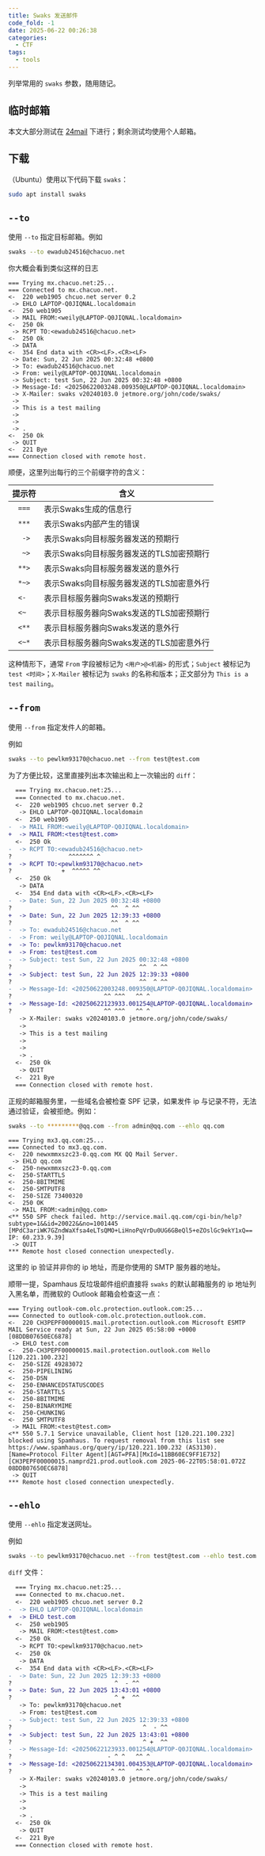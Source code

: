 ```yaml
---
title: Swaks 发送邮件
code_fold: -1
date: 2025-06-22 00:26:38
categories:
  - CTF
tags:
  - tools
---
```


列举常用的 `swaks` 参数，随用随记。

## 临时邮箱

本文大部分测试在 [24mail](http://24mail.chacuo.net/) 下进行；剩余测试均使用个人邮箱。

## 下载

（Ubuntu）使用以下代码下载 `swaks`：

```bash
sudo apt install swaks
```

## `--to`

使用 `--to` 指定目标邮箱。例如

```bash
swaks --to ewadub24516@chacuo.net
```

你大概会看到类似这样的日志

```text
=== Trying mx.chacuo.net:25...
=== Connected to mx.chacuo.net.
<-  220 web1905 chcuo.net server 0.2
 -> EHLO LAPTOP-Q0JIQNAL.localdomain
<-  250 web1905
 -> MAIL FROM:<weily@LAPTOP-Q0JIQNAL.localdomain>
<-  250 Ok
 -> RCPT TO:<ewadub24516@chacuo.net>
<-  250 Ok
 -> DATA
<-  354 End data with <CR><LF>.<CR><LF>
 -> Date: Sun, 22 Jun 2025 00:32:48 +0800
 -> To: ewadub24516@chacuo.net
 -> From: weily@LAPTOP-Q0JIQNAL.localdomain
 -> Subject: test Sun, 22 Jun 2025 00:32:48 +0800
 -> Message-Id: <20250622003248.009350@LAPTOP-Q0JIQNAL.localdomain>
 -> X-Mailer: swaks v20240103.0 jetmore.org/john/code/swaks/
 ->
 -> This is a test mailing
 ->
 ->
 -> .
<-  250 Ok
 -> QUIT
<-  221 Bye
=== Connection closed with remote host.
```

顺便，这里列出每行的三个前缀字符的含义：

| 提示符 | 含义                                     |
| :----: | ---------------------------------------- |
| `===`  | 表示Swaks生成的信息行                    |
| `***`  | 表示Swaks内部产生的错误                  |
| ` ->`  | 表示Swaks向目标服务器发送的预期行        |
| ` ~>`  | 表示Swaks向目标服务器发送的TLS加密预期行 |
| `**>`  | 表示Swaks向目标服务器发送的意外行        |
| `*~>`  | 表示Swaks向目标服务器发送的TLS加密意外行 |
| `<- `  | 表示目标服务器向Swaks发送的预期行        |
| `<~ `  | 表示目标服务器向Swaks发送的TLS加密预期行 |
| `<**`  | 表示目标服务器向Swaks发送的意外行        |
| `<~*`  | 表示目标服务器向Swaks发送的TLS加密意外行 |

这种情形下，通常 `From` 字段被标记为 `<用户>@<机器>` 的形式；`Subject` 被标记为 `test <时间>`；`X-Mailer` 被标记为 `swaks` 的名称和版本；正文部分为 `This is a test mailing`。

## `--from`

使用 `--from` 指定发件人的邮箱。

例如

```bash
swaks --to pewlkm93170@chacuo.net --from test@test.com
```

为了方便比较，这里直接列出本次输出和上一次输出的 `diff`：

```diff
  === Trying mx.chacuo.net:25...
  === Connected to mx.chacuo.net.
  <-  220 web1905 chcuo.net server 0.2
   -> EHLO LAPTOP-Q0JIQNAL.localdomain
  <-  250 web1905
-  -> MAIL FROM:<weily@LAPTOP-Q0JIQNAL.localdomain>
+  -> MAIL FROM:<test@test.com>
  <-  250 Ok
-  -> RCPT TO:<ewadub24516@chacuo.net>
?                ^^^^^^^ ^
+  -> RCPT TO:<pewlkm93170@chacuo.net>
?              +  ^^^^^ ^^
  <-  250 Ok
   -> DATA
  <-  354 End data with <CR><LF>.<CR><LF>
-  -> Date: Sun, 22 Jun 2025 00:32:48 +0800
?                            ^^  ^ ^^
+  -> Date: Sun, 22 Jun 2025 12:39:33 +0800
?                            ^^  ^ ^^
-  -> To: ewadub24516@chacuo.net
-  -> From: weily@LAPTOP-Q0JIQNAL.localdomain
+  -> To: pewlkm93170@chacuo.net
+  -> From: test@test.com
-  -> Subject: test Sun, 22 Jun 2025 00:32:48 +0800
?                                    ^^  ^ ^^
+  -> Subject: test Sun, 22 Jun 2025 12:39:33 +0800
?                                    ^^  ^ ^^
-  -> Message-Id: <20250622003248.009350@LAPTOP-Q0JIQNAL.localdomain>
?                          ^^ ^^^   ^^ ^
+  -> Message-Id: <20250622123933.001254@LAPTOP-Q0JIQNAL.localdomain>
?                          ^^ ^^^   ^^ ^
   -> X-Mailer: swaks v20240103.0 jetmore.org/john/code/swaks/
   ->
   -> This is a test mailing
   ->
   ->
   -> .
  <-  250 Ok
   -> QUIT
  <-  221 Bye
  === Connection closed with remote host.
```

正规的邮箱服务里，一些域名会被检查 SPF 记录，如果发件 ip 与记录不符，无法通过验证，会被拒绝。例如：

```bash
swaks --to *********@qq.com --from admin@qq.com --ehlo qq.com
```

```text
=== Trying mx3.qq.com:25...
=== Connected to mx3.qq.com.
<-  220 newxmmxszc23-0.qq.com MX QQ Mail Server.
 -> EHLO qq.com
<-  250-newxmmxszc23-0.qq.com
<-  250-STARTTLS
<-  250-8BITMIME
<-  250-SMTPUTF8
<-  250-SIZE 73400320
<-  250 OK
 -> MAIL FROM:<admin@qq.com>
<** 550 SPF check failed. http://service.mail.qq.com/cgi-bin/help?subtype=1&&id=20022&&no=1001445 [MPdC3ariWK7GZndWaXfsa4eLTsQMO+LiHnoPqVrDu0UG6GBeQl5+eZOslGc9ekY1xQ== IP: 60.233.9.39]
 -> QUIT
*** Remote host closed connection unexpectedly.
```

这里的 ip 验证并非你的 ip 地址，而是你使用的 SMTP 服务器的地址。

顺带一提，Spamhaus 反垃圾邮件组织​​直接将 `swaks` 的默认邮箱服务的 ip 地址列入黑名单，而微软的 Outlook 邮箱会检查这一点：

```text
=== Trying outlook-com.olc.protection.outlook.com:25...
=== Connected to outlook-com.olc.protection.outlook.com.
<-  220 CH3PEPF00000015.mail.protection.outlook.com Microsoft ESMTP MAIL Service ready at Sun, 22 Jun 2025 05:58:00 +0000 [08DDB07650EC6878]
 -> EHLO test.com
<-  250-CH3PEPF00000015.mail.protection.outlook.com Hello [120.221.100.232]
<-  250-SIZE 49283072
<-  250-PIPELINING
<-  250-DSN
<-  250-ENHANCEDSTATUSCODES
<-  250-STARTTLS
<-  250-8BITMIME
<-  250-BINARYMIME
<-  250-CHUNKING
<-  250 SMTPUTF8
 -> MAIL FROM:<test@test.com>
<** 550 5.7.1 Service unavailable, Client host [120.221.100.232] blocked using Spamhaus. To request removal from this list see https://www.spamhaus.org/query/ip/120.221.100.232 (AS3130). [Name=Protocol Filter Agent][AGT=PFA][MxId=11BB60EC9FF1E732] [CH3PEPF00000015.namprd21.prod.outlook.com 2025-06-22T05:58:01.072Z 08DDB07650EC6878]
 -> QUIT
*** Remote host closed connection unexpectedly.
```

## `--ehlo`

使用 `--ehlo` 指定发送网址。

例如

```bash
swaks --to pewlkm93170@chacuo.net --from test@test.com --ehlo test.com
```

`diff` 文件：

```diff
  === Trying mx.chacuo.net:25...
  === Connected to mx.chacuo.net.
  <-  220 web1905 chcuo.net server 0.2
-  -> EHLO LAPTOP-Q0JIQNAL.localdomain
+  -> EHLO test.com
  <-  250 web1905
   -> MAIL FROM:<test@test.com>
  <-  250 Ok
   -> RCPT TO:<pewlkm93170@chacuo.net>
  <-  250 Ok
   -> DATA
  <-  354 End data with <CR><LF>.<CR><LF>
-  -> Date: Sun, 22 Jun 2025 12:39:33 +0800
?                             ^  - ^^
+  -> Date: Sun, 22 Jun 2025 13:43:01 +0800
?                             ^ +  ^^
   -> To: pewlkm93170@chacuo.net
   -> From: test@test.com
-  -> Subject: test Sun, 22 Jun 2025 12:39:33 +0800
?                                     ^  - ^^
+  -> Subject: test Sun, 22 Jun 2025 13:43:01 +0800
?                                     ^ +  ^^
-  -> Message-Id: <20250622123933.001254@LAPTOP-Q0JIQNAL.localdomain>
?                           - ^ ^   ^^ ^
+  -> Message-Id: <20250622134301.004353@LAPTOP-Q0JIQNAL.localdomain>
?                            ^ ^^   ^^ ^
   -> X-Mailer: swaks v20240103.0 jetmore.org/john/code/swaks/
   ->
   -> This is a test mailing
   ->
   ->
   -> .
  <-  250 Ok
   -> QUIT
  <-  221 Bye
  === Connection closed with remote host.
```
